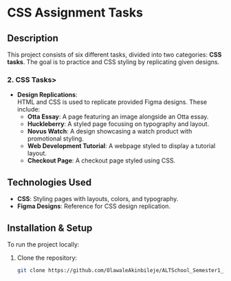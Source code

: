 # CSS Assignment Tasks

## Description
This project consists of six different tasks, divided into two categories: <strong>CSS tasks</strong>. The goal is to practice  and CSS styling by replicating given designs.

### <strong>2. CSS Tasks</strong>>
- <strong>Design Replications</strong>:  
  HTML and CSS is used to replicate provided Figma designs. These include:
  - <strong>Otta Essay</strong>: A page featuring an image alongside an Otta essay.
  - <strong>Huckleberry</strong>: A styled page focusing on typography and layout.
  - <strong>Novus Watch</strong>: A design showcasing a watch product with promotional styling.
  - <strong>Web Development Tutorial</strong>: A webpage styled to display a tutorial layout.
  - <strong>Checkout Page</strong>: A checkout page styled using CSS.

## Technologies Used
- <strong>CSS</strong>: Styling pages with layouts, colors, and typography.
- <strong>Figma Designs</strong>: Reference for CSS design replication.

## Installation & Setup
To run the project locally:
1. Clone the repository:
   ```sh
   git clone https://github.com/OlawaleAkinbileje/ALTSchool_Semester1_Task.git
